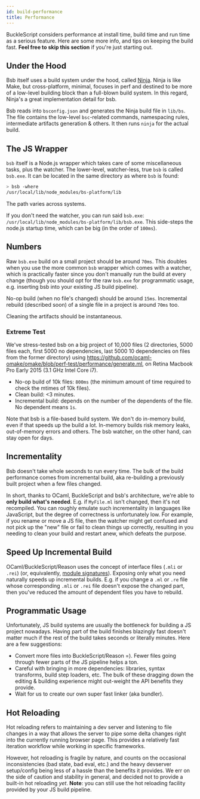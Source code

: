 ```yaml
---
id: build-performance
title: Performance
---
```


BuckleScript considers performance at install time, build time and run time as a serious feature. Here are some more info, and tips on keeping the build fast. **Feel free to skip this section** if you're just starting out.

## Under the Hood

Bsb itself uses a build system under the hood, called [Ninja](https://ninja-build.org). Ninja is like Make, but cross-platform, minimal, focuses in perf and destined to be more of a low-level building block than a full-blown build system. In this regard, Ninja's a great implementation detail for bsb.

Bsb reads into `bsconfig.json` and generates the Ninja build file in `lib/bs`. The file contains the low-level `bsc`-related commands, namespacing rules, intermediate artifacts generation & others. It then runs `ninja` for the actual build.

## The JS Wrapper

`bsb` itself is a Node.js wrapper which takes care of some miscellaneous tasks, plus the watcher. The lower-level, watcher-less, true `bsb` is called `bsb.exe`. It can be located in the same directory as where `bsb` is found:

```sh
> bsb -where
/usr/local/lib/node_modules/bs-platform/lib
```

The path varies across systems.

If you don't need the watcher, you can run said `bsb.exe`: `/usr/local/lib/node_modules/bs-platform/lib/bsb.exe`. This side-steps the node.js startup time, which can be big (in the order of `100ms`).

## Numbers

Raw `bsb.exe` build on a small project should be around `70ms`. This doubles when you use the more common `bsb` wrapper which comes with a watcher, which is practically faster since you don't manually run the build at every change (though you should opt for the raw `bsb.exe` for programmatic usage, e.g. inserting bsb into your existing JS build pipeline).

No-op build (when no file's changed) should be around `15ms`. Incremental rebuild (described soon) of a single file in a project is around `70ms` too.

Cleaning the artifacts should be instantaneous.

### Extreme Test

We've stress-tested bsb on a big project of 10,000 files (2 directories, 5000 files each, first 5000 no dependencies, last 5000 10 dependencies on files from the former directory) using https://github.com/ocaml-omake/omake/blob/perf-test/performance/generate.ml, on Retina Macbook Pro Early 2015 (3.1 GHz Intel Core i7).

<!-- TODO: better repro -->

- No-op build of 10k files: `800ms` (the minimum amount of time required to check the mtimes of 10k files).
- Clean build: <3 minutes.
- Incremental build: depends on the number of the dependents of the file. No dependent means `1s`.

Note that bsb is a file-based build system. We don't do in-memory build, even if that speeds up the build a lot. In-memory builds risk memory leaks, out-of-memory errors and others. The bsb watcher, on the other hand, can stay open for days.

## Incrementality

Bsb doesn't take whole seconds to run every time. The bulk of the build performance comes from incremental build, aka re-building a previously built project when a few files changed.

In short, thanks to OCaml, BuckleScript and bsb's architecture, we're able to **only build what's needed**. E.g. if `MyFile.ml` isn't changed, then it's not recompiled. You can roughly emulate such incrementality in languages like JavaScript, but the degree of correctness is unfortunately low. For example, if you rename or move a JS file, then the watcher might get confused and not pick up the "new" file or fail to clean things up correctly, resulting in you needing to clean your build and restart anew, which defeats the purpose.

## Speed Up Incremental Build

OCaml/BuckleScript/Reason uses the concept of interface files (`.mli` or `.rei`) (or, equivalently, [module signatures](https://reasonml.github.io/guide/language/module#signatures)). Exposing only what you need naturally speeds up incremental builds. E.g. if you change a `.ml` or `.re` file whose corresponding `.mli` or `.rei` file doesn't expose the changed part, then you've reduced the amount of dependent files you have to rebuild.

<!-- TODO: validate this -->

## Programmatic Usage

Unfortunately, JS build systems are usually the bottleneck for building a JS project nowadays. Having part of the build finishes blazingly fast doesn't matter much if the rest of the build takes seconds or literally minutes. Here are a few suggestions:

- Convert more files into BuckleScript/Reason =). Fewer files going through fewer parts of the JS pipeline helps a ton.
- Careful with bringing in more dependencies: libraries, syntax transforms, build step loaders, etc. The bulk of these dragging down the editing & building experience might out-weight the API benefits they provide.
- Wait for us to create our own super fast linker (aka bundler).

## Hot Reloading

Hot reloading refers to maintaining a dev server and listening to file changes in a way that allows the server to pipe some delta changes right into the currently running browser page. This provides a relatively fast iteration workflow while working in specific frameworks.

However, hot reloading is fragile by nature, and counts on the occasional inconsistencies (bad state, bad eval, etc.) and the heavy devserver setup/config being less of a hassle than the benefits it provides. We err on the side of caution and stability in general, and decided not to provide a built-in hot reloading _yet_. **Note**: you can still use the hot reloading facility provided by your JS build pipeline.

